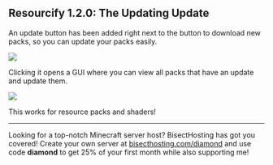 ## Resourcify 1.2.0: The Updating Update
An update button has been added right next to the button to download new packs, so you can update your packs easily.

![](https://i.imgur.com/kUq0XRg.png)

Clicking it opens a GUI where you can view all packs that have an update and update them.

![](https://i.imgur.com/uKYDv8E.png)

This works for resource packs and shaders!

----------------------------------------------------------------------------------------------------

Looking for a top-notch Minecraft server host? BisectHosting has got you covered! Create your own server at [bisecthosting.com/diamond](https://bisecthosting.com/diamond?r=resourcify+update) and use code **diamond** to get 25% of your first month while also supporting me!